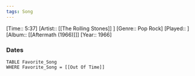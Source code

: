 ```yaml
---
tags: Song  
---
```

[Time:: 5:37]
[Artist:: [[The Rolling Stones]] ]
[Genre:: Pop Rock]
[Played:: ]
[Album:: [[Aftermath (1966)]]]
[Year:: 1966]
### Dates
````dataview
TABLE Favorite_Song
WHERE Favorite_Song = [[Out Of Time]]
````